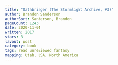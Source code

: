 ```yaml
---
title: "Oathbringer (The Stormlight Archive, #3)"
author: Brandon Sanderson
authorSort: Sanderson, Brandon
pageCount: 1243
date: 2020-11-04
written: 2017
stars: 3
layout: post
category: book
tags: read unreviewed fantasy
mapping: Utah, USA, North America
---
```

